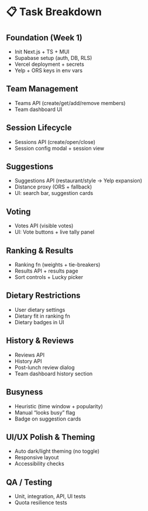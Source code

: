 # 📋 Task Breakdown

## Foundation (Week 1)
- Init Next.js + TS + MUI
- Supabase setup (auth, DB, RLS)
- Vercel deployment + secrets
- Yelp + ORS keys in env vars

## Team Management
- Teams API (create/get/add/remove members)
- Team dashboard UI

## Session Lifecycle
- Sessions API (create/open/close)
- Session config modal + session view

## Suggestions
- Suggestions API (restaurant/style → Yelp expansion)
- Distance proxy (ORS + fallback)
- UI: search bar, suggestion cards

## Voting
- Votes API (visible votes)
- UI: Vote buttons + live tally panel

## Ranking & Results
- Ranking fn (weights + tie-breakers)
- Results API + results page
- Sort controls + Lucky picker

## Dietary Restrictions
- User dietary settings
- Dietary fit in ranking fn
- Dietary badges in UI

## History & Reviews
- Reviews API
- History API
- Post-lunch review dialog
- Team dashboard history section

## Busyness
- Heuristic (time window + popularity)
- Manual “looks busy” flag
- Badge on suggestion cards

## UI/UX Polish & Theming
- Auto dark/light theming (no toggle)
- Responsive layout
- Accessibility checks

## QA / Testing
- Unit, integration, API, UI tests
- Quota resilience tests
